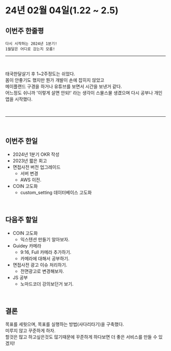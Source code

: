 # 24년 02월 04일(1.22 ~ 2.5)

## **이번주 한줄평**
```
다시 시작하는 2024년 1분기!
1월달은 어디로 갔는지 모름!
```
---
<br/>

태국한달살기 후 1~2주정도는 쉬었다.  
몸이 안좋기도 했지만 뭔가 개발이 손에 잡히지 않았고   
메이플랜드 구경을 하거나 유튜브를 보면서 시간을 보낸거 같다.  
어느정도 쉬니까 '이렇게 살면 안되!' 라는 생각이 스물스물 생겼으며 다시 공부나 개인앱을 시작했다.


<br/>

---

<br/>

## 이번주 한일
- 2024년 1분기 OKR 작성
- 2023년 짧은 회고
- 면접사전 버전 업그레이드
    - 서버 변경
    - AWS 이전.
- COIN 고도화
    - custom_setting 데이터베이스 고도화

<br/>

## 다음주 할일
- COIN 고도화
    - 익스텐션 만들기 알아보자.
- Guidey 카메라
    - 9:16, Full 카메라 추가하기.
    - 카메라에 대해서 공부하기.
- 면접사전 광고 이슈 처리하기.
    - 전면광고로 변경해보자.
- JS 공부
    - 노마드코더 강의보던거 보기.


<br/>

## 결론
목표를 세웟으며, 목표를 실행하는 방법(사다리타기)을 구축했다.   
미루지 않고 꾸준하게 하자.   
할것은 많고 하고싶은것도 많기때문에 꾸준하게 하다보면 더 좋은 서비스를 만들 수 있겠지!
